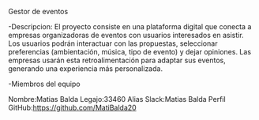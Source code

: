 Gestor de eventos

-Descripcion:
El proyecto consiste en una plataforma digital que conecta a empresas organizadoras de eventos con usuarios interesados en asistir. Los usuarios podrán interactuar con las propuestas, seleccionar preferencias (ambientación, música, tipo de evento) y dejar opiniones. Las empresas usarán esta retroalimentación para adaptar sus eventos, generando una experiencia más personalizada.

-Miembros del equipo

Nombre:Matias Balda Legajo:33460 Alias Slack:Matias Balda Perfil GitHub:https://github.com/MatiBalda20
